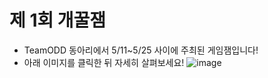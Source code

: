 # 제 1회 개꿀잼
- TeamODD 동아리에서 5/11~5/25 사이에 주최된 게임잼입니다!
- 아래 이미지를 클릭한 뒤 자세히 살펴보세요!
![[image](https://github.com/TeamODD/GamepackLauncher-2024/assets/53378637/27d3548c-d7dc-480f-82d7-f6f656d69f1e)](https://bit.ly/4bHsFT3)